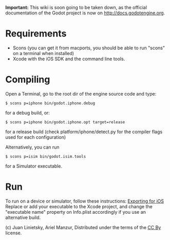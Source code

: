 **Important:** This wiki is soon going to be taken down, as the official documentation of the Godot project is now on http://docs.godotengine.org.

# Requirements

*  Scons (you can get it from macports, you should be able to run "scons" on a terminal when installed)
*  Xcode with the iOS SDK and the command line tools.

# Compiling

Open a Terminal, go to the root dir of the engine source code and type:
```
$ scons p=iphone bin/godot.iphone.debug
```
for a debug build, or:
```
$ scons p=iphone bin/godot.iphone.opt target=release
```
for a release build (check platform/iphone/detect.py for the compiler flags used for each configuration)

Alternatively, you can run

```
$ scons p=isim bin/godot.isim.tools
```
for a Simulator executable.

# Run

To run on a device or simulator, follow these instructions: [Exporting for iOS](https://github.com/okamstudio/godot/wiki/export_ios)  
Replace or add your executable to the Xcode project, and change the "executable name" property on Info.plist accordingly if you use an alternative build.





(c) Juan Linietsky, Ariel Manzur, Distributed under the terms of the [CC By](https://creativecommons.org/licenses/by/3.0/legalcode) license.
